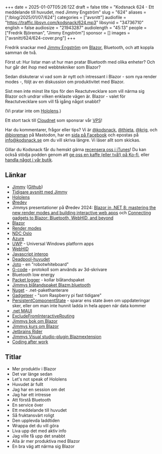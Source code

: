 +++
date = 2025-01-07T05:26:12Z
draft = false
title = "Kodsnack 624 - Ett meddelande till huvudet, med Jimmy Engström"
slug = "624"
aliases = ["/blog/2025/01/07/624"]
categories = ["avsnitt"]
audiofile = "https://traffic.libsyn.com/kodsnack/624.mp3"
libsynid = "34736710"
english = false
audiosize = "21943287"
audiolength = "45:13"
people = ["Fredrik Björeman", "Jimmy Engström"]
sponsor = []
images = ["avsnitt/624/624-cover.png"]
+++

Fredrik snackar med [Jimmy Engström](https://engstromjimmy.com/) om [Blazor](https://en.wikipedia.org/wiki/Blazor), Bluetooth, och att koppla samman de två.

Först ut: Hur listar man ut hur man pratar Bluetooth med olika enheter? Och hur går det ihop med webbtekniker som Blazor?

Sedan diskuterar vi vad som är nytt och intressant i Blazor - som nya render modes -, följt av en diskussion om produktivitet med Blazor.

Sist men inte minst lite tips för den Reactutvecklare som vill närma sig Blazor och undrar vilken enklaste vägen är. Blazor - valet för Reactutvecklare som vill få igång något snabbt?

(Vi pratar inte om [Hololens](https://en.wikipedia.org/wiki/Microsoft_HoloLens).)

Ett stort tack till [Cloudnet](https://www.cloudnet.se) som sponsrar vår [VPS](https://en.wikipedia.org/wiki/Virtual_private_server)!

Har du kommentarer, frågor eller tips? Vi är [@kodsnack](https://social.podsnack.se/@kodsnack), [@thieta](https://6510.nu/@thieta), [@krig](https://6510.nu/@krig), och [@bjoreman](https://toot.cafe/@bjoreman) på Mastodon, har en [sida på Facebook](https://www.facebook.com/) och epostas på [info@kodsnack.se](mailto:info@kodsnack.se) om du vill skriva längre. Vi läser allt som skickas.

Gillar du Kodsnack får du hemskt gärna [recensera oss i iTunes](https://itunes.apple.com/se/podcast/kodsnack/id561631498?l=en)! Du kan också stödja podden genom att <a href="https://ko-fi.com/kodsnack" rel="payment">ge oss en kaffe (eller två!) på Ko-fi</a>, eller [handla något i vår butik](https://shop.spreadshirt.se/kodsnack/).

## Länkar
* [Jimmy](https://engstromjimmy.com/) ([Github](https://github.com/EngstromJimmy))
* [Tidigare avsnitt med Jimmy](https://kodsnack.se/people/jimmy-engstr%C3%B6m/)
* [Hololens](https://en.wikipedia.org/wiki/Microsoft_HoloLens)
* [Øredev](https://oredev.org/)
* Jimmys presentationer på Øredev 2024: [Blazor in .NET 8: mastering the new render modes and building interactive web apps](https://www.youtube.com/watch?v=eb-B_Iif-jM&list=PLOUKmSqExtAFpg3krEd6CXr3uIyUgP97b&index=90) och [Connecting gadgets to Blazor: Bluetooth, WebHID, and beyond](https://www.youtube.com/watch?v=4n68Gs-fnx4&list=PLOUKmSqExtAFpg3krEd6CXr3uIyUgP97b&index=41)
* [Blazor](https://en.wikipedia.org/wiki/Blazor)
* [Render modes](https://learn.microsoft.com/en-us/aspnet/core/blazor/components/render-modes?view=aspnetcore-9.0)
* [NDC Oslo](https://ndcoslo.com/)
* [Azure](https://en.wikipedia.org/wiki/Microsoft_Azure)
* [UWP](https://en.wikipedia.org/wiki/Universal_Windows_Platform_apps) - Universal Windows platform apps
* [WebHID](https://developer.mozilla.org/en-US/docs/Web/API/WebHID_API)
* [Javascript interop](https://learn.microsoft.com/en-us/aspnet/core/blazor/javascript-interoperability/?view=aspnetcore-9.0)
* [Deadpool-huvudet](https://www.youtube.com/watch?v=4gcsQCRJoMs)
* [Joto](https://www.joto.rocks/) - en "robotwhiteboard"
* [G-code](https://en.wikipedia.org/wiki/G-code) - protokoll som används av 3d-skrivare
* Bluetooth low energy
* [Packet logger](https://www.bluetooth.com/blog/a-new-way-to-debug-iosbluetooth-applications/?ref=guide.billsnyder.me) - kollar blåtandspaket
* [Jimmys blåtandspaket Blazm.bluetooth](https://github.com/EngstromJimmy/Blazm.Bluetooth)
* [Nuget](https://en.wikipedia.org/wiki/NuGet) - .net-pakethanterare
* [Gadgeteer](https://en.wikipedia.org/wiki/.NET_Gadgeteer) - "som Raspberry pi fast tidigare"
* [PersistentComponentState](https://jonhilton.net/persist-state-between-renders-net8/) - sparar ens state även om uppdateringar sker, eller om man inte hunnit ladda in hela appen när data kommer
* [.net MAUI](https://en.wikipedia.org/wiki/.NET#.NET_MAUI)
* [ExcludeFromInteractiveRouting](https://learn.microsoft.com/en-us/dotnet/api/microsoft.aspnetcore.components.excludefrominteractiveroutingattribute?view=aspnetcore-9.0)
* [Jimmys bok om Blazor](https://www.amazon.se/-/en/Jimmy-Engstr%C3%B6m/dp/1835465919/)
* [Jimmys kurs om Blazor](https://dometrain.com/course/getting-started-blazor/)
* [Jetbrains Rider](https://www.jetbrains.com/rider/)
* [Jimmys Visual studio-plugin Blazmextension](https://marketplace.visualstudio.com/items?itemName=EngstromJimmy.BlazmExtension)
* [Coding after work](https://codingafterwork.com/)

## Titlar
* Mer produktiv i Blazor
* Det var länge sedan
* Let's not speak of Hololens
* Huvudet är fullt
* Jag har en session om det
* Jag har ett intresse
* Att förstå Bluetooth
* En service över
* Ett meddelande till huvudet
* Så fruktansvärt roligt
* Den upplevda laddtiden
* Wrappa det du vill göra
* Liva upp det med aktiv info
* Jag ville få upp det snabbt
* Alla är mer produktiva med Blazor
* En bra väg att närma sig Blazor